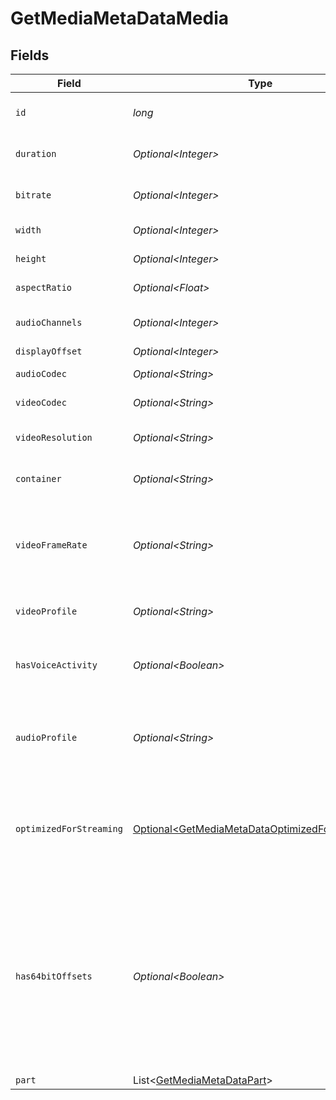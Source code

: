 # GetMediaMetaDataMedia


## Fields

| Field                                                                                                                                                    | Type                                                                                                                                                     | Required                                                                                                                                                 | Description                                                                                                                                              | Example                                                                                                                                                  |
| -------------------------------------------------------------------------------------------------------------------------------------------------------- | -------------------------------------------------------------------------------------------------------------------------------------------------------- | -------------------------------------------------------------------------------------------------------------------------------------------------------- | -------------------------------------------------------------------------------------------------------------------------------------------------------- | -------------------------------------------------------------------------------------------------------------------------------------------------------- |
| `id`                                                                                                                                                     | *long*                                                                                                                                                   | :heavy_check_mark:                                                                                                                                       | Unique media identifier.                                                                                                                                 | 387322                                                                                                                                                   |
| `duration`                                                                                                                                               | *Optional\<Integer>*                                                                                                                                     | :heavy_minus_sign:                                                                                                                                       | Duration of the media in milliseconds.                                                                                                                   | 9610350                                                                                                                                                  |
| `bitrate`                                                                                                                                                | *Optional\<Integer>*                                                                                                                                     | :heavy_minus_sign:                                                                                                                                       | Bitrate in bits per second.                                                                                                                              | 25512                                                                                                                                                    |
| `width`                                                                                                                                                  | *Optional\<Integer>*                                                                                                                                     | :heavy_minus_sign:                                                                                                                                       | Video width in pixels.                                                                                                                                   | 3840                                                                                                                                                     |
| `height`                                                                                                                                                 | *Optional\<Integer>*                                                                                                                                     | :heavy_minus_sign:                                                                                                                                       | Video height in pixels.                                                                                                                                  | 1602                                                                                                                                                     |
| `aspectRatio`                                                                                                                                            | *Optional\<Float>*                                                                                                                                       | :heavy_minus_sign:                                                                                                                                       | Aspect ratio of the video.                                                                                                                               | 2.35                                                                                                                                                     |
| `audioChannels`                                                                                                                                          | *Optional\<Integer>*                                                                                                                                     | :heavy_minus_sign:                                                                                                                                       | Number of audio channels.                                                                                                                                | 6                                                                                                                                                        |
| `displayOffset`                                                                                                                                          | *Optional\<Integer>*                                                                                                                                     | :heavy_minus_sign:                                                                                                                                       | N/A                                                                                                                                                      | 50                                                                                                                                                       |
| `audioCodec`                                                                                                                                             | *Optional\<String>*                                                                                                                                      | :heavy_minus_sign:                                                                                                                                       | Audio codec used.                                                                                                                                        | aac                                                                                                                                                      |
| `videoCodec`                                                                                                                                             | *Optional\<String>*                                                                                                                                      | :heavy_minus_sign:                                                                                                                                       | Video codec used.                                                                                                                                        | hevc                                                                                                                                                     |
| `videoResolution`                                                                                                                                        | *Optional\<String>*                                                                                                                                      | :heavy_minus_sign:                                                                                                                                       | Video resolution (e.g., 4k).                                                                                                                             | 4k                                                                                                                                                       |
| `container`                                                                                                                                              | *Optional\<String>*                                                                                                                                      | :heavy_minus_sign:                                                                                                                                       | Container format of the media.                                                                                                                           | mp4                                                                                                                                                      |
| `videoFrameRate`                                                                                                                                         | *Optional\<String>*                                                                                                                                      | :heavy_minus_sign:                                                                                                                                       | Frame rate of the video. Values found include NTSC, PAL, 24p<br/>                                                                                        | 24p                                                                                                                                                      |
| `videoProfile`                                                                                                                                           | *Optional\<String>*                                                                                                                                      | :heavy_minus_sign:                                                                                                                                       | Video profile (e.g., main 10).                                                                                                                           | main 10                                                                                                                                                  |
| `hasVoiceActivity`                                                                                                                                       | *Optional\<Boolean>*                                                                                                                                     | :heavy_minus_sign:                                                                                                                                       | Indicates whether voice activity is detected.                                                                                                            | false                                                                                                                                                    |
| `audioProfile`                                                                                                                                           | *Optional\<String>*                                                                                                                                      | :heavy_minus_sign:                                                                                                                                       | The audio profile used for the media (e.g., DTS, Dolby Digital, etc.).                                                                                   | dts                                                                                                                                                      |
| `optimizedForStreaming`                                                                                                                                  | [Optional\<GetMediaMetaDataOptimizedForStreaming>](../../models/operations/GetMediaMetaDataOptimizedForStreaming.md)                                     | :heavy_minus_sign:                                                                                                                                       | Has this media been optimized for streaming. NOTE: This can be 0, 1, false or true                                                                       |                                                                                                                                                          |
| `has64bitOffsets`                                                                                                                                        | *Optional\<Boolean>*                                                                                                                                     | :heavy_minus_sign:                                                                                                                                       | Indicates whether the media has 64-bit offsets.<br/>This is relevant for media files that may require larger offsets than what 32-bit integers can provide.<br/> | false                                                                                                                                                    |
| `part`                                                                                                                                                   | List\<[GetMediaMetaDataPart](../../models/operations/GetMediaMetaDataPart.md)>                                                                           | :heavy_minus_sign:                                                                                                                                       | N/A                                                                                                                                                      |                                                                                                                                                          |